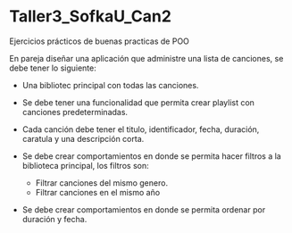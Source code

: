 # Taller3_SofkaU_Can2

Ejercicios prácticos de buenas practicas de POO

En pareja diseñar una aplicación que administre una lista de canciones, se debe tener lo siguiente:

- Una bibliotec principal con todas las canciones.
- Se debe tener una funcionalidad que permita crear playlist con canciones predeterminadas.
- Cada canción debe tener el titulo, identificador, fecha, duración, caratula y una descripción corta.
- Se debe crear comportamientos en donde se permita hacer filtros a la biblioteca principal, los filtros son:
   
   - Filtrar canciones del mismo genero.
   - Filtrar canciones en el mismo año

- Se debe crear comportamientos en donde se permita ordenar por duración y fecha.
